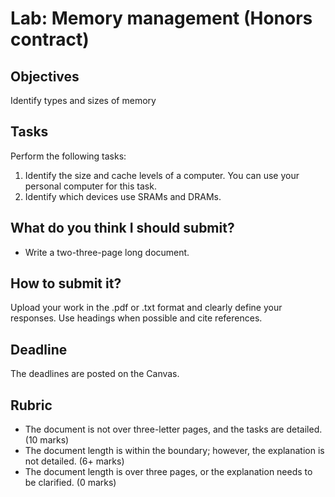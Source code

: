 # Lab: Memory management (Honors contract)

## Objectives
Identify types and sizes of memory

## Tasks
Perform the following tasks:  
1. Identify the size and cache levels of a computer. You can use your personal computer for this task.
2. Identify which devices use SRAMs and DRAMs.

## What do you think I should submit?
- Write a two-three-page long document.
  
## How to submit it?
Upload your work in the .pdf or .txt format and clearly define your responses. Use headings when possible and cite references.

## Deadline
The deadlines are posted on the Canvas.

## Rubric
- The document is not over three-letter pages, and the tasks are detailed. (10 marks)  
- The document length is within the boundary; however, the explanation is not detailed. (6+ marks)
- The document length is over three pages, or the explanation needs to be clarified. (0 marks)




